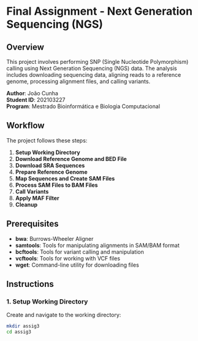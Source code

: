 # Final Assignment - Next Generation Sequencing (NGS)

## Overview

This project involves performing SNP (Single Nucleotide Polymorphism) calling using Next Generation Sequencing (NGS) data. The analysis includes downloading sequencing data, aligning reads to a reference genome, processing alignment files, and calling variants.

**Author**: João Cunha  
**Student ID**: 202103227  
**Program**: Mestrado Bioinformática e Biologia Computacional

## Workflow

The project follows these steps:

1. **Setup Working Directory**
2. **Download Reference Genome and BED File**
3. **Download SRA Sequences**
4. **Prepare Reference Genome**
5. **Map Sequences and Create SAM Files**
6. **Process SAM Files to BAM Files**
7. **Call Variants**
8. **Apply MAF Filter**
9. **Cleanup**

## Prerequisites

- **bwa**: Burrows-Wheeler Aligner
- **samtools**: Tools for manipulating alignments in SAM/BAM format
- **bcftools**: Tools for variant calling and manipulation
- **vcftools**: Tools for working with VCF files
- **wget**: Command-line utility for downloading files

## Instructions

### 1. Setup Working Directory

Create and navigate to the working directory:

```bash
mkdir assig3
cd assig3
